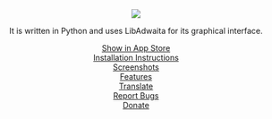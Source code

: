 <center><a href="https://github.com/realmazharhussain/gdm-settings/wiki/Screenshots">
  <picture>
    <source srcset="https://github.com/realmazharhussain/gdm-settings/wiki/screenshots/screenshot-1-dark.png" media="(prefers-color-scheme: dark)">
    <img src="https://github.com/realmazharhussain/gdm-settings/wiki/screenshots/screenshot-1.png">
  </picture>
</a></center>

<center><p>It is written in Python and uses LibAdwaita for its graphical interface.</p></center>

<center><a href="appstream://io.github.realmazharhussain.GdmSettings">Show in App Store</a></center>
<center><a href="https://github.com/realmazharhussain/gdm-settings/wiki/Installation">Installation Instructions</a></center>
<center><a href="https://github.com/realmazharhussain/gdm-settings/wiki/Screenshots">Screenshots</a></center>
<center><a href="https://github.com/realmazharhussain/gdm-settings/wiki/Features">Features</a></center>
<center><a href="https://hosted.weblate.org/engage/gdm-settings">Translate</a></center>
<center><a href="https://github.com/realmazharhussain/gdm-settings/issues/new?assignees=&labels=bug&template=bug_report.yml">Report Bugs</a></center>
<center><a href="https://www.patreon.com/mazharhussain">Donate</a></center>
